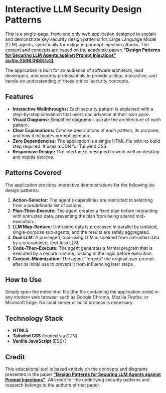 # **Interactive LLM Security Design Patterns**

This is a single-page, front-end only web application designed to explain and demonstrate key security design patterns for Large Language Model (LLM) agents, specifically for mitigating prompt injection attacks. The content and concepts are based on the academic paper: [**"Design Patterns for Securing LLM Agents against Prompt Injections" (arXiv:2506.08837v2)**](https://arxiv.org/pdf/2506.08837).

The application is built for an audience of software architects, lead developers, and security professionals to provide a clear, interactive, and hands-on understanding of these critical security concepts.

## **Features**

* **Interactive Walkthroughs:** Each security pattern is explained with a step-by-step simulation that users can advance at their own pace.  
* **Visual Diagrams:** Simplified diagrams illustrate the architecture of each pattern.  
* **Clear Explanations:** Concise descriptions of each pattern, its purpose, and how it mitigates prompt injection.  
* **Zero Dependencies:** The application is a single HTML file with no build step required. It uses a CDN for Tailwind CSS.  
* **Responsive Design:** The interface is designed to work well on desktop and mobile devices.

## **Patterns Covered**

The application provides interactive demonstrations for the following six design patterns:

1. **Action-Selector:** The agent's capabilities are restricted to selecting from a predefineda list of actions.  
2. **Plan-Then-Execute:** The agent creates a fixed plan before interacting with untrusted data, preventing the plan from being altered mid-execution.  
3. **LLM Map-Reduce:** Untrusted data is processed in parallel by isolated, single-purpose sub-agents, and the results are safely aggregated.  
4. **Dual LLM:** A privileged, tool-using LLM is shielded from untrusted data by a quarantined, tool-less LLM.  
5. **Code-Then-Execute:** The agent generates a formal program that is executed by a secure runtime, locking in the logic before execution.  
6. **Context-Minimization:** The agent "forgets" the original user prompt after its initial use to prevent it from influencing later steps.

## **How to Use**

Simply open the index.html file (the file containing the application code) in any modern web browser such as Google Chrome, Mozilla Firefox, or Microsoft Edge. No local server or build process is necessary.

## **Technology Stack**

* **HTML5**  
* **Tailwind CSS** (loaded via CDN)  
* **Vanilla JavaScript** (ES6+)

## **Credit**

This educational tool is based entirely on the concepts and diagrams presented in the paper [**"Design Patterns for Securing LLM Agents against Prompt Injections"**](https://arxiv.org/pdf/2506.08837). All credit for the underlying security patterns and research belongs to the authors of that paper.
